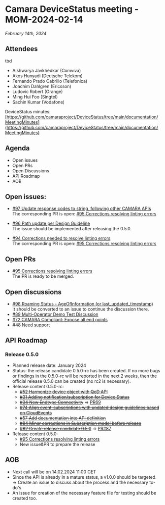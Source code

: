 # Camara DeviceStatus meeting - MOM-2024-02-14

*February 14th, 2024*

## Attendees
tbd
* Aishwarya Javkhedkar (Comviva)
* Akos Hunyadi (Deutsche Telekom)
* Fernando Prado Cabrillo (Telefonica)
* Joachim Dahlgren (Ericsson) 
* Ludovic Robert (Orange)
* Ming Hui Foo (Singtel)
* Sachin Kumar (Vodafone)

DeviceStatus minutes: [https://github.com/camaraproject/DeviceStatus/tree/main/documentation/MeetingMinutes](https://github.com/camaraproject/DeviceStatus/tree/main/documentation/MeetingMinutes)

## Agenda

* Open issues 
* Open PRs
* Open Discussions
* API Roadmap
* AOB


## Open issues:
* [#97 Update response codes to string, following other CAMARA APIs](https://github.com/camaraproject/DeviceStatus/issues/97)  
  The corresponding PR is open: [#95 Corrections resolving linting errors](https://github.com/camaraproject/DeviceStatus/pull/95) 
  
* [#96 Path update per Design Guideline](https://github.com/camaraproject/DeviceStatus/issues/96)  
The issue should be implemented after releasing the 0.5.0.
  
* [#94 Corrections needed to resolve linting errors](https://github.com/camaraproject/DeviceStatus/issues/94)  
  The corresponding PR is open: [#95 Corrections resolving linting errors](https://github.com/camaraproject/DeviceStatus/pull/95) 

## Open PRs
* [#95 Corrections resolving linting errors](https://github.com/camaraproject/DeviceStatus/pull/95)  
  The PR is ready to be merged.

## Open discussions
* [#98 Roaming Status - AgeOfInformation (or last_updated_timestamp)](https://github.com/camaraproject/DeviceStatus/discussions/98)  
  It should be converted to an issue to continue the discussion there.
* [#89 Multi-Operator Demo Test Discussion](https://github.com/camaraproject/DeviceStatus/discussions/89)
* [#72 CAMARA Compliant: Expose all end points](https://github.com/camaraproject/DeviceStatus/discussions/72)
* [#48 Need support](https://github.com/camaraproject/DeviceStatus/discussions/48)

## API Roadmap

### Release 0.5.0
* Planned release date: January 2024
* Status: the release candidate 0.5.0-rc has been created. If no more bugs or findings in the 0.5.0-rc will be reported in the next 2 weeks, then the official release 0.5.0 can be created (no rc2 is necessary).
* Release content 0.5.0-rc:
    * [~~#52 Harmonize device object with QoD API~~](https://github.com/camaraproject/DeviceStatus/issues/52)
    * [~~#31 Adding notification/subscription for Device Status~~](https://github.com/camaraproject/DeviceStatus/pull/31)
    * [~~#34 New Endtype Connectivity~~](https://github.com/camaraproject/DeviceStatus/issues/34) => [PR69](https://github.com/camaraproject/DeviceStatus/pull/69)
    * [~~#74 Align event-subscriptions with updated design guidelines based on CloudEvents~~](https://github.com/camaraproject/DeviceStatus/issues/74)   
    * [~~#57 Add documentation into API definition~~](https://github.com/camaraproject/DeviceStatus/issues/57)
    * [~~#84 Minor corrections in Subscription model before release~~](https://github.com/camaraproject/DeviceStatus/issues/84)
    * [~~#82 Create release candidate 0.5.0~~](https://github.com/camaraproject/DeviceStatus/issues/82) => [PR#87](https://github.com/camaraproject/DeviceStatus/pull/87)
* Release content 0.5.0:
    * [#95 Corrections resolving linting errors](https://github.com/camaraproject/DeviceStatus/pull/95)
    * New issue&PR to prepare the release

## AOB
* Next call will be on 14.02.2024 11:00 CET
* Since the API is already in a mature status, a v1.0.0 should be targeted. => Create an issue to discuss about the process and the necessary to-do's.
* An issue for creation of the necessary feature file for testing should be created too.

